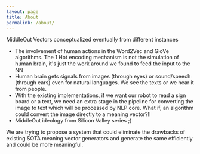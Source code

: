 ```yaml
---
layout: page
title: About
permalink: /about/
---
```


MiddleOut Vectors conceptualized eventually from different instances
- The involvement of human actions in the Word2Vec and GloVe algorithms. The 1 Hot encoding mechanism is not the simulation of human brain, it's just the work around we found to feed the input to the NN
- Human brain gets signals from images (through eyes) or sound/speech (through ears) even for natural languages. We see the texts or we hear it from people.
- With the existing implementations, if we want our robot to read a sign board or a text, we need an extra stage in the pipeline for converting the image to text which will be processed by NLP core. What if, an algorithm could convert the image directly to a meaning vector?!!
- MiddleOut ideology from Silicon Valley series ;)

We are trying to propose a system that could eliminate the drawbacks of existing SOTA meaning vector generators and generate the same efficiently and could be more meaningful.